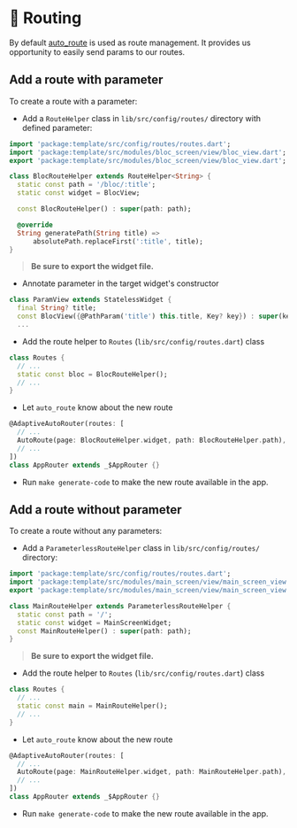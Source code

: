 # 🧭 Routing

By default [auto_route](https://pub.dev/packages/auto_route) is used as route management. It provides us opportunity to easily send params to our routes.

## Add a route with parameter

To create a route with a parameter:

- Add a `RouteHelper` class in `lib/src/config/routes/` directory with defined parameter:

```dart
import 'package:template/src/config/routes/routes.dart';
import 'package:template/src/modules/bloc_screen/view/bloc_view.dart';
export 'package:template/src/modules/bloc_screen/view/bloc_view.dart';

class BlocRouteHelper extends RouteHelper<String> {
  static const path = '/bloc/:title';
  static const widget = BlocView;

  const BlocRouteHelper() : super(path: path);

  @override
  String generatePath(String title) =>
      absolutePath.replaceFirst(':title', title);
}
```

> **Be sure to export the widget file.**

- Annotate parameter in the target widget's constructor

```dart
class ParamView extends StatelessWidget {
  final String? title;
  const BlocView({@PathParam('title') this.title, Key? key}) : super(key: key);
  ...
```

- Add the route helper to `Routes` (`lib/src/config/routes.dart`) class

```dart
class Routes {
  // ...
  static const bloc = BlocRouteHelper();
  // ...
}
```

- Let `auto_route` know about the new route

```dart
@AdaptiveAutoRouter(routes: [
  // ...
  AutoRoute(page: BlocRouteHelper.widget, path: BlocRouteHelper.path),
  // ...
])
class AppRouter extends _$AppRouter {}
```

- Run `make generate-code` to make the new route available in the app.

## Add a route without parameter

To create a route without any parameters:

- Add a `ParameterlessRouteHelper` class in `lib/src/config/routes/` directory:

```dart
import 'package:template/src/config/routes/routes.dart';
import 'package:template/src/modules/main_screen/view/main_screen_view.dart';
export 'package:template/src/modules/main_screen/view/main_screen_view.dart';

class MainRouteHelper extends ParameterlessRouteHelper {
  static const path = '/';
  static const widget = MainScreenWidget;
  const MainRouteHelper() : super(path: path);
}
```

> **Be sure to export the widget file.**

- Add the route helper to `Routes` (`lib/src/config/routes.dart`) class

```dart
class Routes {
  // ...
  static const main = MainRouteHelper();
  // ...
}
```

- Let `auto_route` know about the new route

```dart
@AdaptiveAutoRouter(routes: [
  // ...
  AutoRoute(page: MainRouteHelper.widget, path: MainRouteHelper.path),
  // ...
])
class AppRouter extends _$AppRouter {}
```

- Run `make generate-code` to make the new route available in the app.
